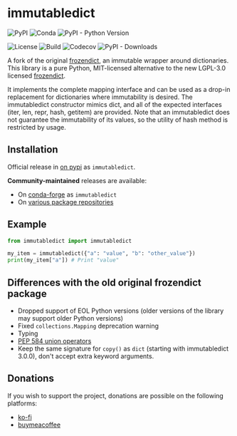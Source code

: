 # immutabledict

![PyPI](https://img.shields.io/pypi/v/immutabledict) ![Conda](https://img.shields.io/conda/vn/conda-forge/immutabledict) ![PyPI - Python Version](https://img.shields.io/pypi/pyversions/immutabledict)

![License](https://img.shields.io/pypi/l/immutabledict) ![Build](https://img.shields.io/github/actions/workflow/status/corenting/immutabledict/ci.yml?branch=master) ![Codecov](https://img.shields.io/codecov/c/github/corenting/immutabledict) ![PyPI - Downloads](https://img.shields.io/pypi/dm/immutabledict)

A fork of the original [frozendict](https://github.com/slezica/python-frozendict), an immutable wrapper around dictionaries.
This library is a pure Python, MIT-licensed alternative to the new LGPL-3.0 licensed [frozendict](https://github.com/Marco-Sulla/python-frozendict).

It implements the complete mapping interface and can be used as a drop-in replacement for dictionaries where immutability is desired.
The immutabledict constructor mimics dict, and all of the expected interfaces (iter, len, repr, hash, getitem) are provided. Note that an immutabledict does not guarantee the immutability of its values, so the utility of hash method is restricted by usage.

## Installation

Official release in [on pypi](https://pypi.org/project/immutabledict/) as `immutabledict`.

**Community-maintained** releases are available:
- On [conda-forge](https://anaconda.org/conda-forge/immutabledict) as `immutabledict`
- On [various package repositories](https://repology.org/project/python:immutabledict/versions)

## Example

```python
from immutabledict import immutabledict

my_item = immutabledict({"a": "value", "b": "other_value"})
print(my_item["a"]) # Print "value"
```

## Differences with the old original frozendict package

- Dropped support of EOL Python versions (older versions of the library may support older Python versions)
- Fixed `collections.Mapping` deprecation warning
- Typing
- [PEP 584 union operators](https://www.python.org/dev/peps/pep-0584/)
- Keep the same signature for `copy()` as `dict` (starting with immutabledict 3.0.0), don't accept extra keyword arguments.

## Donations

If you wish to support the project, donations are possible on the following platforms:
- [ko-fi](https://ko-fi.com/corenting)
- [buymeacoffee](https://www.buymeacoffee.com/corenting)

